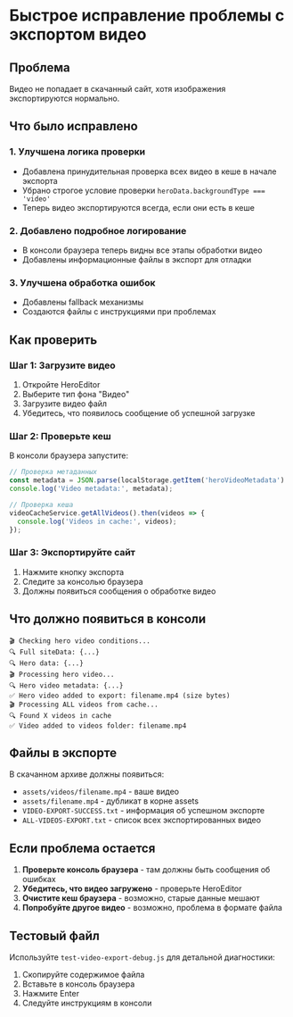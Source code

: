 # Быстрое исправление проблемы с экспортом видео

## Проблема
Видео не попадает в скачанный сайт, хотя изображения экспортируются нормально.

## Что было исправлено

### 1. Улучшена логика проверки
- Добавлена принудительная проверка всех видео в кеше в начале экспорта
- Убрано строгое условие проверки `heroData.backgroundType === 'video'`
- Теперь видео экспортируются всегда, если они есть в кеше

### 2. Добавлено подробное логирование
- В консоли браузера теперь видны все этапы обработки видео
- Добавлены информационные файлы в экспорт для отладки

### 3. Улучшена обработка ошибок
- Добавлены fallback механизмы
- Создаются файлы с инструкциями при проблемах

## Как проверить

### Шаг 1: Загрузите видео
1. Откройте HeroEditor
2. Выберите тип фона "Видео"
3. Загрузите видео файл
4. Убедитесь, что появилось сообщение об успешной загрузке

### Шаг 2: Проверьте кеш
В консоли браузера запустите:
```javascript
// Проверка метаданных
const metadata = JSON.parse(localStorage.getItem('heroVideoMetadata') || '{}');
console.log('Video metadata:', metadata);

// Проверка кеша
videoCacheService.getAllVideos().then(videos => {
  console.log('Videos in cache:', videos);
});
```

### Шаг 3: Экспортируйте сайт
1. Нажмите кнопку экспорта
2. Следите за консолью браузера
3. Должны появиться сообщения о обработке видео

## Что должно появиться в консоли

```
🎬 Checking hero video conditions...
🔍 Full siteData: {...}
🔍 Hero data: {...}
🎬 Processing hero video...
🔍 Hero video metadata: {...}
✅ Hero video added to export: filename.mp4 (size bytes)
🎬 Processing ALL videos from cache...
🔍 Found X videos in cache
✅ Video added to videos folder: filename.mp4
```

## Файлы в экспорте

В скачанном архиве должны появиться:
- `assets/videos/filename.mp4` - ваше видео
- `assets/filename.mp4` - дубликат в корне assets
- `VIDEO-EXPORT-SUCCESS.txt` - информация об успешном экспорте
- `ALL-VIDEOS-EXPORT.txt` - список всех экспортированных видео

## Если проблема остается

1. **Проверьте консоль браузера** - там должны быть сообщения об ошибках
2. **Убедитесь, что видео загружено** - проверьте HeroEditor
3. **Очистите кеш браузера** - возможно, старые данные мешают
4. **Попробуйте другое видео** - возможно, проблема в формате файла

## Тестовый файл

Используйте `test-video-export-debug.js` для детальной диагностики:
1. Скопируйте содержимое файла
2. Вставьте в консоль браузера
3. Нажмите Enter
4. Следуйте инструкциям в консоли
